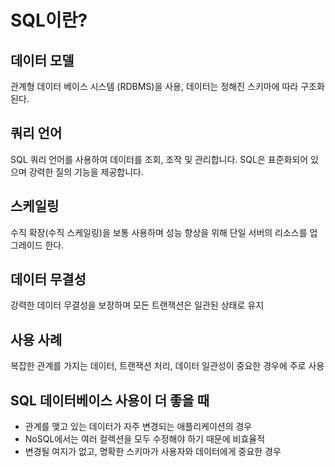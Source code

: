# SQL이란?
## 데이터 모델
관계형 데이터 베이스 시스템 (RDBMS)을 사용, 데이터는 정해진 스키마에 따라 구조화된다.

## 쿼리 언어
SQL 쿼리 언어를 사용하여 데이터를 조회, 조작 및 관리합니다. SQL은 표준화되어 있으며 강력한 질의 기능을 제공합니다.

## 스케일링
수직 확장(수직 스케일링)을 보통 사용하며 성능 향상을 위해 단일 서버의 리소스를 업그레이드 한다.

## 데이터 무결성
강력한 데이터 무결성을 보장하며 모든 트랜잭션은 일관된 상태로 유지

## 사용 사례
복잡한 관계를 가지는 데이터, 트랜잭션 처리, 데이터 일관성이 중요한 경우에 주로 사용

## SQL 데이터베이스 사용이 더 좋을 때

- 관계를 맺고 있는 데이터가 자주 변경되는 애플리케이션의 경우 
- NoSQL에서는 여러 컬렉션을 모두 수정해야 하기 때문에 비효율적
- 변경될 여지가 없고, 명확한 스키마가 사용자와 데이터에게 중요한 경우